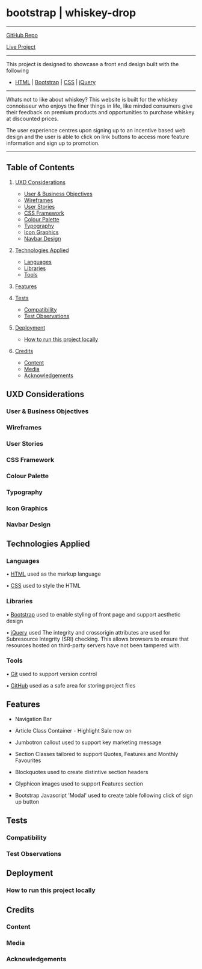 # bootstrap | whiskey-drop

***
[GitHub Repo](https://github.com/Spagettileg/Whiskey-Drop)

[Live Project](https://spagettileg.github.io/Whiskey-Drop/) 

***

This project is designed to showcase a front end design built with the following 

 - [HTML](https://html.spec.whatwg.org/multipage/) | [Bootstrap](https://www.bootstrapcdn.com/) | [CSS](https://www.w3.org/Style/CSS/) | [jQuery](https://jquery.com/)

***
Whats not to like about whiskey? This website is built for the whiskey connoisseur who enjoys the finer things in life, like minded consumers give their feedback on premium products and opportunities to purchase whiskey at discounted prices.

The user experience centres upon signing up to an incentive based web design and the user is able to click on link buttons to access more feature information and sign up to promotion. 


***
## Table of Contents

1. [UXD Considerations](#uxd-considerations)
    * [User & Business Objectives](#user-&-business-objectives) 
    * [Wireframes](#wireframes)
    * [User Stories](#user-stories)
    * [CSS Framework](#css-framework)
    * [Colour Palette](#colour-palette)
    * [Typography](#typography)
    * [Icon Graphics](#icon-graphics)
    * [Navbar Design](#navbar-design)

2. [Technologies Applied](#technologies-applied)
    * [Languages](#languages)
    * [Libraries](#libraries)
    * [Tools](#tools)

3. [Features](#features)

4. [Tests](#tests)
    * [Compatibility](#compatibility)
    * [Test Observations](#test-observations)

5. [Deployment](#deployment)
    * [How to run this project locally](#how-to-run-this-project-locally) 

6. [Credits](#credits)
    * [Content](#content)
    * [Media](#media)
    * [Acknowledgements](#acknowledgements)

## UXD Considerations

### User & Business Objectives

### Wireframes

### User Stories

### CSS Framework

### Colour Palette

### Typography

### Icon Graphics

### Navbar Design

## Technologies Applied

### Languages
•	[HTML](https://html.spec.whatwg.org/multipage/) used as the markup language

•	[CSS](https://www.w3.org/Style/CSS/) used to style the HTML

### Libraries
•	[Bootstrap](https://www.bootstrapcdn.com/) used to enable styling of front page and support aesthetic design

•	[jQuery](https://jquery.com/) used The integrity and crossorigin attributes are used for Subresource Integrity (SRI) checking. This allows browsers to ensure that resources hosted on third-party servers have not been tampered with. 

### Tools
•	[Git](https://git-scm.com/) used to support version control

•	[GitHub](https://github.com/) used as a safe area for storing project files


## Features

- Navigation Bar

- Article Class Container - Highlight Sale now on

- Jumbotron callout used to support key marketing message

- Section Classes tailored to support Quotes, Features and Monthly Favourites

- Blockquotes used to create distintive section headers

- Glyphicon images used to support Features section

- Bootstrap Javascript 'Modal' used to create table following click of sign up button


## Tests

### Compatibility

### Test Observations

## Deployment

### How to run this project locally

## Credits

### Content

### Media

### Acknowledgements
